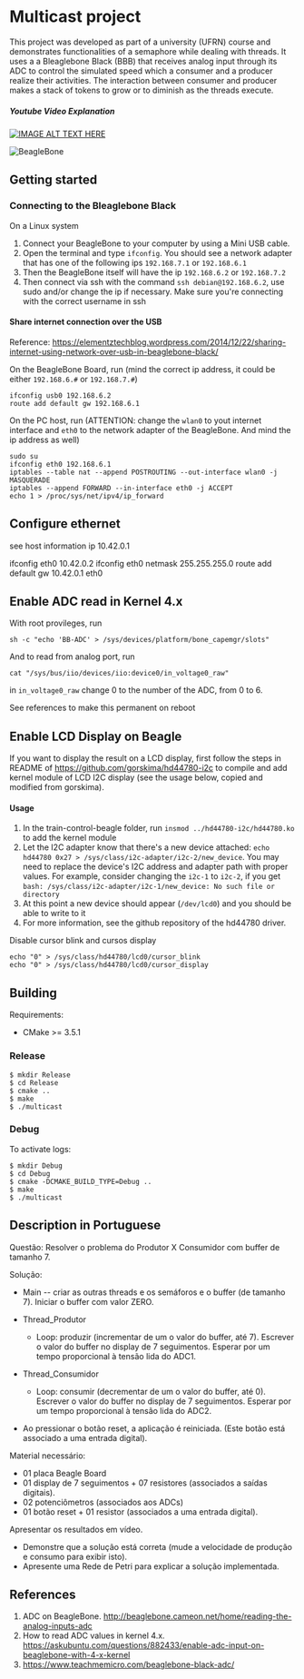 # Multicast project #

This project was developed as part of a university (UFRN) course and demonstrates functionalities of a semaphore while dealing with threads. It uses a a Bleaglebone Black (BBB) that receives analog input through its ADC to control the simulated speed which a consumer and a producer realize their activities. The interaction between consumer and producer makes a stack of tokens to grow or to diminish as the threads execute.

##### Youtube Video Explanation #####
[![IMAGE ALT TEXT HERE](https://img.youtube.com/vi/cfzUDSFr0QY/0.jpg)](https://youtu.be/cfzUDSFr0QY)

![BeagleBone](http://beagleboard.org/static/images/cape-headers.png)

## Getting started ##
### Connecting to the Bleaglebone Black ###
On a Linux system
1. Connect your BeagleBone to your computer by using a Mini USB cable.
2. Open the terminal and type `ifconfig`. You should see a network adapter that has one of the following ips `192.168.7.1` or `192.168.6.1`
3. Then the BeagleBone itself will have the ip `192.168.6.2` or `192.168.7.2`
4. Then connect via ssh with the command `ssh debian@192.168.6.2`, use sudo and/or change the ip if necessary. Make sure you're connecting with the correct username in ssh

#### Share internet connection over the USB ####
Reference: <https://elementztechblog.wordpress.com/2014/12/22/sharing-internet-using-network-over-usb-in-beaglebone-black/>

On the BeagleBone Board, run (mind the correct ip address, it could be either `192.168.6.#` or `192.168.7.#`)
```
ifconfig usb0 192.168.6.2
route add default gw 192.168.6.1
```

On the PC host, run (ATTENTION: change the `wlan0` to yout internet interface and `eth0` to the network adapter of the BeagleBone. And mind the ip address as well)
```
sudo su
ifconfig eth0 192.168.6.1
iptables --table nat --append POSTROUTING --out-interface wlan0 -j MASQUERADE
iptables --append FORWARD --in-interface eth0 -j ACCEPT
echo 1 > /proc/sys/net/ipv4/ip_forward
```

## Configure ethernet ##

see host information ip 10.42.0.1


ifconfig eth0 10.42.0.2
ifconfig eth0 netmask 255.255.255.0
route add default gw 10.42.0.1 eth0


## Enable ADC read in Kernel 4.x ##

With root provileges, run
```
sh -c "echo 'BB-ADC' > /sys/devices/platform/bone_capemgr/slots"
```

And to read from analog port, run
```
cat "/sys/bus/iio/devices/iio:device0/in_voltage0_raw"
```
in `in_voltage0_raw` change 0 to the number of the ADC, from 0 to 6.

See references to make this permanent on reboot
## Enable LCD Display on Beagle ##

If you want to display the result on a LCD display, first follow the steps in README of <https://github.com/gorskima/hd44780-i2c> to compile and add kernel module of LCD I2C display (see the usage below, copied and modified from gorskima).

#### Usage ####
1. In the train-control-beagle folder, run `insmod ../hd44780-i2c/hd44780.ko` to add the kernel module
2. Let the I2C adapter know that there's a new device attached: `echo hd44780 0x27 > /sys/class/i2c-adapter/i2c-2/new_device`. You may need to replace the device's I2C address and adapter path with proper values. For example, consider changing the `i2c-1` to `i2c-2`, if you get `bash: /sys/class/i2c-adapter/i2c-1/new_device: No such file or directory`
3. At this point a new device should appear (`/dev/lcd0`) and you should be able to write to it
4. For more information, see the github repository of the hd44780 driver.

Disable cursor blink and cursos display
```
echo "0" > /sys/class/hd44780/lcd0/cursor_blink
echo "0" > /sys/class/hd44780/lcd0/cursor_display
```


## Building ##
Requirements:
- CMake >= 3.5.1

### Release ###
```
$ mkdir Release
$ cd Release
$ cmake ..
$ make
$ ./multicast
```

### Debug ###
To activate logs:
```
$ mkdir Debug
$ cd Debug
$ cmake -DCMAKE_BUILD_TYPE=Debug ..
$ make
$ ./multicast
```


## Description in Portuguese ##
Questão: Resolver o problema do Produtor X Consumidor com buffer de tamanho 7.

Solução:

- Main -- criar as outras threads e os semáforos e o buffer (de tamanho 7). Iniciar o buffer com valor ZERO.

- Thread_Produtor
    - Loop: produzir (incrementar de um o valor do buffer, até 7). Escrever o valor do buffer no display de 7 seguimentos. Esperar por um tempo proporcional à tensão lida do ADC1.

- Thread_Consumidor
   - Loop: consumir (decrementar de um o valor do buffer, até 0). Escrever o valor do buffer no display de 7 seguimentos. Esperar por um tempo proporcional à tensão lida do ADC2.

- Ao pressionar o botão reset, a aplicação é reiniciada. (Este botão está associado a uma entrada digital).



Material necessário:

- 01 placa Beagle Board
- 01 display de 7 seguimentos + 07 resistores (associados a saídas digitais).
- 02 potenciômetros (associados aos ADCs)
- 01 botão reset + 01 resistor (associados a uma entrada digital).


Apresentar os resultados em vídeo.

- Demonstre que a solução está correta (mude a velocidade de produção e consumo para exibir isto).
- Apresente uma Rede de Petri para explicar a solução implementada.

## References ##
1. ADC on BeagleBone. <http://beaglebone.cameon.net/home/reading-the-analog-inputs-adc>
2. How to read ADC values in kernel 4.x. <https://askubuntu.com/questions/882433/enable-adc-input-on-beaglebone-with-4-x-kernel>
3. <https://www.teachmemicro.com/beaglebone-black-adc/>
